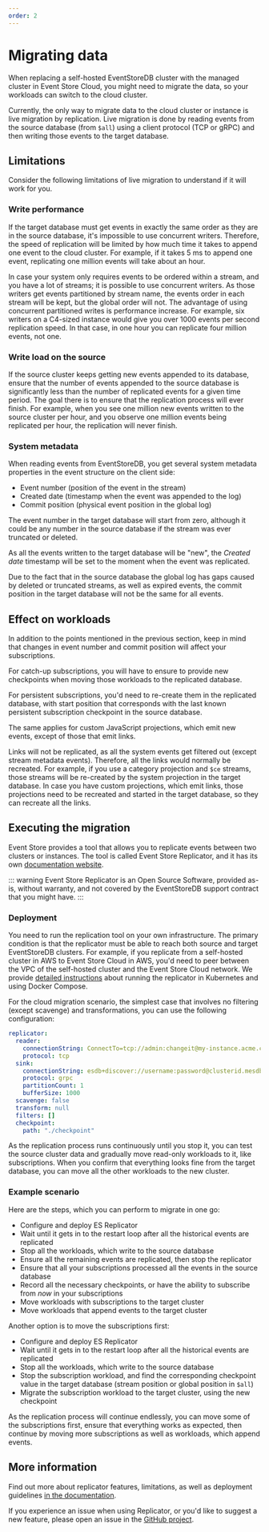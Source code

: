 ```yaml
---
order: 2
---
```


# Migrating data

When replacing a self-hosted EventStoreDB cluster with the managed cluster in Event Store Cloud, you might need to migrate the data, so your workloads can switch to the cloud cluster.

Currently, the only way to migrate data to the cloud cluster or instance is live migration by replication. Live migration is done by reading events from the source database (from `$all`) using a client protocol (TCP or gRPC) and then writing those events to the target database.

## Limitations

Consider the following limitations of live migration to understand if it will work for you.

### Write performance

If the target database must get events in exactly the same order as they are in the source database, it's impossible to use concurrent writers. Therefore, the speed of replication will be limited by how much time it takes to append one event to the cloud cluster. For example, if it takes 5 ms to append one event, replicating one million events will take about an hour.

In case your system only requires events to be ordered within a stream, and you have a lot of streams; it is possible to use concurrent writers. As those writers get events partitioned by stream name, the events order in each stream will be kept, but the global order will not. The advantage of using concurrent partitioned writes is performance increase. For example, six writers on a C4-sized instance would give you over 1000 events per second replication speed. In that case, in one hour you can replicate four million events, not one.

### Write load on the source

If the source cluster keeps getting new events appended to its database, ensure that the number of events appended to the source database is significantly less than the number of replicated events for a given time period. The goal there is to ensure that the replication process will ever finish. For example, when you see one million new events written to the source cluster per hour, and you observe one million events being replicated per hour, the replication will never finish.

### System metadata

When reading events from EventStoreDB, you get several system metadata properties in the event structure on the client side:

- Event number (position of the event in the stream)
- Created date (timestamp when the event was appended to the log)
- Commit position (physical event position in the global log)

The event number in the target database will start from zero, although it could be any number in the source database if the stream was ever truncated or deleted.

As all the events written to the target database will be "new", the _Created date_ timestamp will be set to the moment when the event was replicated.

Due to the fact that in the source database the global log has gaps caused by deleted or truncated streams, as well as expired events, the commit position in the target database will not be the same for all events.

## Effect on workloads

In addition to the points mentioned in the previous section, keep in mind that changes in event number and commit position will affect your subscriptions.

For catch-up subscriptions, you will have to ensure to provide new checkpoints when moving those workloads to the replicated database.

For persistent subscriptions, you'd need to re-create them in the replicated database, with start position that corresponds with the last known persistent subscription checkpoint in the source database.

The same applies for custom JavaScript projections, which emit new events, except of those that emit links.

Links will not be replicated, as all the system events get filtered out (except stream metadata events). Therefore, all the links would normally be recreated. For example, if you use a category projection and `$ce` streams, those streams will be re-created by the system projection in the target database. In case you have custom projections, which emit links, those projections need to be recreated and started in the target database, so they can recreate all the links.

## Executing the migration

Event Store provides a tool that allows you to replicate events between two clusters or instances. The tool is called Event Store Replicator, and it has its own [documentation website](https://replicator.eventstore.org).

::: warning
Event Store Replicator is an Open Source Software, provided as-is, without warranty, and not covered by the EventStoreDB support contract that you might have.
:::

### Deployment

You need to run the replication tool on your own infrastructure. The primary condition is that the replicator must be able to reach both source and target EventStoreDB clusters. For example, if you replicate from a self-hosted cluster in AWS to Event Store Cloud in AWS, you'd need to peer between the VPC of the self-hosted cluster and the Event Store Cloud network. We provide [detailed instructions](https://replicator.eventstore.org/docs/deployment/) about running the replicator in Kubernetes and using Docker Compose.

For the cloud migration scenario, the simplest case that involves no filtering (except scavenge) and transformations, you can use the following configuration:

```yaml
replicator:
  reader:
    connectionString: ConnectTo=tcp://admin:changeit@my-instance.acme.company:1113; HeartBeatTimeout=500; UseSslConnection=false;
    protocol: tcp
  sink:
    connectionString: esdb+discover://username:password@clusterid.mesdb.eventstore.cloud:2113
    protocol: grpc
    partitionCount: 1
    bufferSize: 1000
  scavenge: false
  transform: null
  filters: []
  checkpoint:
    path: "./checkpoint"
```

As the replication process runs continuously until you stop it, you can test the source cluster data and gradually move read-only workloads to it, like subscriptions. When you confirm that everything looks fine from the target database, you can move all the other workloads to the new cluster.

### Example scenario

Here are the steps, which you can perform to migrate in one go:

- Configure and deploy ES Replicator
- Wait until it gets in to the restart loop after all the historical events are replicated
- Stop all the workloads, which write to the source database
- Ensure all the remaining events are replicated, then stop the replicator
- Ensure that all your subscriptions processed all the events in the source database
- Record all the necessary checkpoints, or have the ability to subscribe from _now_ in your subscriptions
- Move workloads with subscriptions to the target cluster
- Move workloads that append events to the target cluster

Another option is to move the subscriptions first:

- Configure and deploy ES Replicator
- Wait until it gets in to the restart loop after all the historical events are replicated
- Stop all the workloads, which write to the source database
- Stop the subscription workload, and find the corresponding checkpoint value in the target database (stream position or global position in `$all`)
- Migrate the subscription workload to the target cluster, using the new checkpoint

As the replication process will continue endlessly, you can move some of the subscriptions first, ensure that everything works as expected, then continue by moving more subscriptions as well as workloads, which append events.

## More information

Find out more about replicator features, limitations, as well as deployment guidelines [in the documentation](https://replicator.eventstore.org).

If you experience an issue when using Replicator, or you'd like to suggest a new feature, please open an issue in the [GitHub project](https://github.com/EventStore/replicator).
